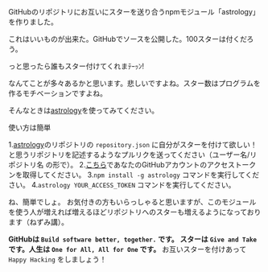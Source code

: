 GitHubのリポジトリにお互いにスターを送り合うnpmモジュール「astrology」を作りました。

これはいいものが出来た。GitHubでソースを公開した。100スターは付くだろう。

っと思ったら誰もスター付けてくれまﾃｰｯﾝ!

なんてことが多々あるかと思います。悲しいですよね。スター数はプログラムを作るモチベーションですよね。

そんなときは[astrology](https://github.com/tako-black/astrology)を使ってみてください。

使い方は簡単

1.[astrology](https://github.com/tako-black/astrology)のリポジトリの `repository.json` に自分がスターを付けて欲しい！と思うリポジトリを記述するようなプルリクを送ってください（ユーザー名/リポジトリ名 の形で）。
2.[こちら](https://github.com/settings/tokens)であなたのGitHubアカウントのアクセストークンを取得してください。
3.`npm install -g astrology` コマンドを実行してください。
4.`astrology YOUR_ACCESS_TOKEN` コマンドを実行してください。

ね、簡単でしょ。
お気付きの方もいらっしゃると思いますが、このモジュールを使う人が増えれば増えるほどリポジトリへのスターも増えるようになっております（ねずみ講）。

<b>GitHubは `Build software better, together.` です。 スターは `Give and Take` です。人生は `One for All, All for One` です。</b>
お互いスターを付けあって `Happy Hacking` をしましょう！
